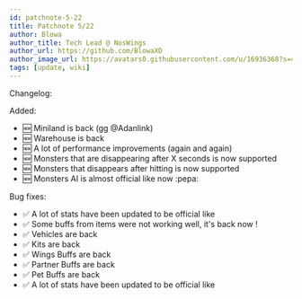 ```yaml
---
id: patchnote-5-22
title: Patchnote 5/22
author: Blowa
author_title: Tech Lead @ NosWings
author_url: https://github.com/BlowaXD
author_image_url: https://avatars0.githubusercontent.com/u/16936368?s=400&v=4
tags: [update, wiki]
---
```

Changelog:

Added:

- :new: Miniland is back (gg @Adanlink)
- :new: Warehouse is back
- :new: A lot of performance improvements (again and again)
- :new: Monsters that are disappearing after X seconds is now supported
- :new: Monsters that disappears after hitting is now supported
- :new: Monsters AI is almost official like now :pepa:

Bug fixes:

- :white_check_mark: A lot of stats have been updated to be official like
- :white_check_mark: Some buffs from items were not working well, it's back now !
- :white_check_mark: Vehicles are back
- :white_check_mark: Kits are back
- :white_check_mark: Wings Buffs are back
- :white_check_mark: Partner Buffs are back
- :white_check_mark: Pet Buffs are back
- :white_check_mark: A lot of stats have been updated to be official like